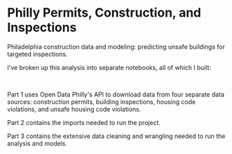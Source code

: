 # Philly Permits, Construction, and Inspections

Philadelphia construction data and modeling: predicting unsafe buildings for targeted inspections.



I've broken up this analysis into separate notebooks, all of which I built:

&nbsp;



Part 1 uses Open Data Philly's API to download data from four separate data sources: construction permits, building inspections, housing code violations, and unsafe housing code violations. 


Part 2 contains the imports needed to run the project.

Part 3 contains the extensive data cleaning and wrangling needed to run the analysis and models.
